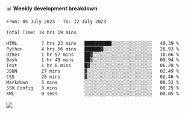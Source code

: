 📊 **Weekly development breakdown**
<!--START_SECTION:waka-->

```txt
From: 05 July 2023 - To: 12 July 2023

Total Time: 18 hrs 19 mins

HTML         7 hrs 23 mins   ██████████░░░░░░░░░░░░░░░   40.39 %
Python       4 hrs 56 mins   ██████▓░░░░░░░░░░░░░░░░░░   26.93 %
Other        1 hr 57 mins    ██▓░░░░░░░░░░░░░░░░░░░░░░   10.66 %
Bash         1 hr 49 mins    ██▒░░░░░░░░░░░░░░░░░░░░░░   09.94 %
Text         1 hr 8 mins     █▓░░░░░░░░░░░░░░░░░░░░░░░   06.28 %
JSON         27 mins         ▓░░░░░░░░░░░░░░░░░░░░░░░░   02.49 %
CSS          26 mins         ▓░░░░░░░░░░░░░░░░░░░░░░░░   02.46 %
Markdown     5 mins          ░░░░░░░░░░░░░░░░░░░░░░░░░   00.52 %
SSH Config   3 mins          ░░░░░░░░░░░░░░░░░░░░░░░░░   00.29 %
XML          0 secs          ░░░░░░░░░░░░░░░░░░░░░░░░░   00.05 %
```

<!--END_SECTION:waka-->
![](https://komarev.com/ghpvc/?username=callanwu)
